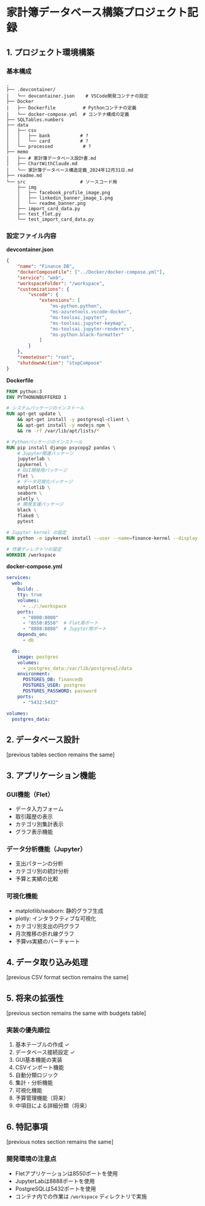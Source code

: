 # 家計簿データベース構築プロジェクト記録

## 1. プロジェクト環境構築

### 基本構成
```
.
├── .devcontainer/
│   └── devcontainer.json    # VSCode開発コンテナの設定
├── Docker
│   ├── Dockerfile          # Pythonコンテナの定義
│   └── docker-compose.yml  # コンテナ構成の定義
├── SQLTables.numbers
├── data
│   ├── csv
│   │   ├── bank           # ?
│   │   └── card           # ?
│   └── processed           # ?
├── memo
│   ├── # 家計簿データベース設計書.md
│   ├── ChartWithClaude.md
│   └── 家計簿データベース構造定義_2024年12月31日.md
├── readme.md
└── src                    # ソースコード用
    ├── img
    │   ├── facebook_profile_image.png
    │   ├── linkedin_banner_image_1.png
    │   └── readme_banner.png
    ├── import_card_data.py
    ├── test_flet.py
    └── test_import_card_data.py

```

### 設定ファイル内容

**devcontainer.json**
```json
{
    "name": "Finance DB",
    "dockerComposeFile": ["../Docker/docker-compose.yml"],
    "service": "web",
    "workspaceFolder": "/workspace",
    "customizations": {
        "vscode": {
            "extensions": [
                "ms-python.python",
                "ms-azuretools.vscode-docker",
                "ms-toolsai.jupyter",
                "ms-toolsai.jupyter-keymap",
                "ms-toolsai.jupyter-renderers",
                "ms-python.black-formatter"
            ]
        }
    },
    "remoteUser": "root",
    "shutdownAction": "stopCompose"
}
```

**Dockerfile**
```dockerfile
FROM python:3
ENV PYTHONUNBUFFERED 1

# システムパッケージのインストール
RUN apt-get update \
    && apt-get install -y postgresql-client \
    && apt-get install -y nodejs npm \
    && rm -rf /var/lib/apt/lists/*

# Pythonパッケージのインストール
RUN pip install django psycopg2 pandas \
    # Jupyter関連パッケージ
    jupyterlab \
    ipykernel \
    # GUI開発用パッケージ
    flet \
    # データ可視化パッケージ
    matplotlib \
    seaborn \
    plotly \
    # 開発支援パッケージ
    black \
    flake8 \
    pytest

# Jupyter kernel の設定
RUN python -m ipykernel install --user --name=finance-kernel --display-name="Finance Project Python"

# 作業ディレクトリの設定
WORKDIR /workspace
```

**docker-compose.yml**
```yaml
services:
  web:
    build: .
    tty: true
    volumes:
      - ../:/workspace
    ports:
      - "8000:8000"
      - "8550:8550"  # Flet用ポート
      - "8888:8888"  # Jupyter用ポート
    depends_on:
      - db

  db:
    image: postgres
    volumes:
      - postgres_data:/var/lib/postgresql/data
    environment:
      POSTGRES_DB: financedb
      POSTGRES_USER: postgres
      POSTGRES_PASSWORD: password
    ports:
      - "5432:5432"

volumes:
  postgres_data:
```

## 2. データベース設計

[previous tables section remains the same]

## 3. アプリケーション機能

### GUI機能（Flet）
- データ入力フォーム
- 取引履歴の表示
- カテゴリ別集計表示
- グラフ表示機能

### データ分析機能（Jupyter）
- 支出パターンの分析
- カテゴリ別の統計分析
- 予算と実績の比較

### 可視化機能
- matplotlib/seaborn: 静的グラフ生成
- plotly: インタラクティブな可視化
- カテゴリ別支出の円グラフ
- 月次推移の折れ線グラフ
- 予算vs実績のバーチャート

## 4. データ取り込み処理

[previous CSV format section remains the same]

## 5. 将来の拡張性

[previous section remains the same with budgets table]

### 実装の優先順位
1. 基本テーブルの作成 ✓
2. データベース接続設定 ✓
3. GUI基本機能の実装
4. CSVインポート機能
5. 自動分類ロジック
6. 集計・分析機能
7. 可視化機能
8. 予算管理機能（将来）
9. 中項目による詳細分類（将来）

## 6. 特記事項

[previous notes section remains the same]

### 開発環境の注意点
- Fletアプリケーションは8550ポートを使用
- JupyterLabは8888ポートを使用
- PostgreSQLは5432ポートを使用
- コンテナ内での作業は `/workspace` ディレクトリで実施
